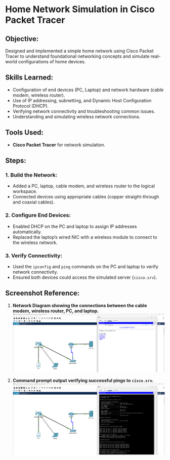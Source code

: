 # Home Network Simulation in Cisco Packet Tracer

## Objective:
Designed and implemented a simple home network using Cisco Packet Tracer to understand foundational networking concepts and simulate real-world configurations of home devices.

## Skills Learned:
- Configuration of end devices (PC, Laptop) and network hardware (cable modem, wireless router).
- Use of IP addressing, subnetting, and Dynamic Host Configuration Protocol (DHCP).
- Verifying network connectivity and troubleshooting common issues.
- Understanding and simulating wireless network connections.

## Tools Used:
- **Cisco Packet Tracer** for network simulation.

## Steps:

### 1. Build the Network:
- Added a PC, laptop, cable modem, and wireless router to the logical workspace.
- Connected devices using appropriate cables (copper straight-through and coaxial cables).

### 2. Configure End Devices:
- Enabled DHCP on the PC and laptop to assign IP addresses automatically.
- Replaced the laptop’s wired NIC with a wireless module to connect to the wireless network.

### 3. Verify Connectivity:
- Used the `ipconfig` and `ping` commands on the PC and laptop to verify network connectivity.
- Ensured both devices could access the simulated server (`cisco.srv`).

## Screenshot Reference:

1. **Network Diagram showing the connections between the cable modem, wireless router, PC, and laptop.**
   ![Network Diagram](images/ref1.png)

2. **Command prompt output verifying successful pings to `cisco.srv`.**
   ![Ping Command Output](images/ref2.png)
